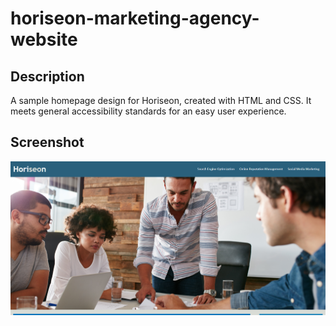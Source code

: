# horiseon-marketing-agency-website

## Description
A sample homepage design for Horiseon, created with HTML and CSS. It meets general accessibility standards for an easy user experience. 

## Screenshot
![](preview.PNG)
